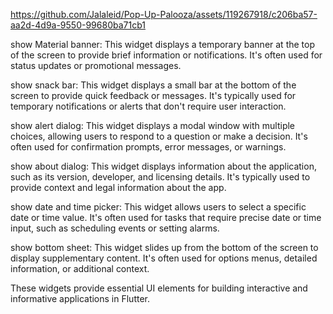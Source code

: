 


https://github.com/Jalaleid/Pop-Up-Palooza/assets/119267918/c206ba57-aa2d-4d9a-9550-99680ba71cb1



show Material banner: This widget displays a temporary banner at the top of the screen to provide brief information or notifications. It's often used for status updates or promotional messages.

show snack bar: This widget displays a small bar at the bottom of the screen to provide quick feedback or messages. It's typically used for temporary notifications or alerts that don't require user interaction.

show alert dialog: This widget displays a modal window with multiple choices, allowing users to respond to a question or make a decision. It's often used for confirmation prompts, error messages, or warnings.

show about dialog: This widget displays information about the application, such as its version, developer, and licensing details. It's typically used to provide context and legal information about the app.

show date and time picker: This widget allows users to select a specific date or time value. It's often used for tasks that require precise date or time input, such as scheduling events or setting alarms.

show bottom sheet: This widget slides up from the bottom of the screen to display supplementary content. It's often used for options menus, detailed information, or additional context.

These widgets provide essential UI elements for building interactive and informative applications in Flutter.


